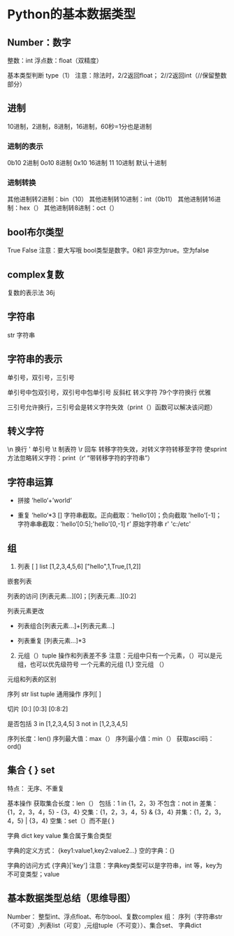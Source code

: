 # Python的基本数据类型
## Number：数字
整数：int
浮点数：float（双精度）

基本类型判断
type（1）
注意：除法时，2/2返回float； 2//2返回int（//保留整数部分）

## 进制
10进制，2进制，8进制，16进制，60秒=1分也是进制

### 进制的表示
0b10 2进制
0o10 8进制
0x10 16进制
11 10进制
默认十进制

### 进制转换
其他进制转2进制：bin（10）
其他进制转10进制：int（0b11）
其他进制转16进制：hex（）
其他进制转8进制：oct（）

## bool布尔类型
True False
注意：要大写哦
bool类型是数字。0和1
非空为true。空为false

## complex复数
复数的表示法
36j

## 字符串
str 字符串

## 字符串的表示
单引号，双引号，三引号

单引号中包双引号，双引号中包单引号
反斜杠 转义字符
79个字符换行 优雅

三引号允许换行，三引号会是转义字符失效（print（）函数可以解决该问题）

## 转义字符
\n 换行
\' 单引号
\t 制表符
\r 回车
转移字符失效，对转义字符转移至字符
使sprint方法忽略转义字符：print（r‘ “带转移字符的字符串”）

## 字符串运算
+ 拼接 ’hello‘+’world‘
* 重复 ’hello‘*3
[] 字符串截取。正向截取：’hello‘[0]；负向截取 'hello'[-1]；字符串串截取：’hello‘[0:5];'hello'[0,-1]
r’ 原始字符串 r' 'c:/etc'

##  组
1. 列表 [ ] list
[1,2,3,4,5,6]
["hello",1,True,[1,2]]

嵌套列表

列表的访问
[列表元素...][0]；[列表元素...][0:2]

列表元素更改
+ 列表组合[列表元素...]+[列表元素...]
* 列表重复 [列表元素...]*3

2. 元组（）tuple
操作和列表差不多
注意：元组中只有一个元素，（）可以是元组，也可以优先级符号
一个元素的元组 (1,)
空元组 （）

元组和列表的区别

序列
str list tuple
通用操作 序列[ ]

切片
[0:]
[0:3]
[0:8:2]

是否包括
3 in [1,2,3,4,5]
3 not in [1,2,3,4,5]

序列长度：len()
序列最大值：max（）
序列最小值：min（）
获取ascil码：ord()

## 集合 { } set
特点：
无序、不重复

基本操作
获取集合长度：len（）
包括：1 in {1，2，3}
不包含：not in
差集：{1，2，3，4，5} -  {3，4}
交集：{1，2，3，4，5} & {3，4}
并集：{1，2，3，4，5} | {3，4}
空集：set（）而不是{ }

字典 dict
key value
集合属于集合类型

字典的定义方式：
{key1:value1,key2:value2...}
空的字典：{}

字典的访问方式
{字典}['key']
注意：字典key类型可以是字符串，int 等，key为不可变类型；value

## 基本数据类型总结（思维导图）
Number： 整型int、浮点float、布尔bool、复数complex
组： 序列（字符串str（不可变）,列表list（可变）,元组tuple（不可变））、集合set、 字典dict
